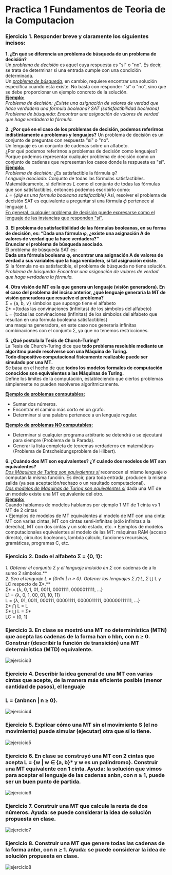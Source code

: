 # Practica 1 Fundamentos de Teoria de la Computacion

### Ejercicio 1. Responder breve y claramente los siguientes incisos:

**1. ¿En qué se diferencia un problema de búsqueda de un problema de decisión?**  
Un <u>*problema de decisión*</u> es aquel cuya respuesta es "sí" o "no". Es decir, se trata de determinar si una entrada cumple con una condición determinada.  
Un <u>*problema de búsqueda*</u>, en cambio, requiere encontrar una solución específica cuando esta existe. No basta con responder "sí" o "no", sino que se debe proporcionar un ejemplo concreto de la solución.  
<u>**Ejemplo:**</u>   
*Problema de decisión: ¿Existe una asignación de valores de verdad que hace verdadera una fórmula booleana? SAT (satisfactibilidad booleana)*  
*Problema de búsqueda: Encontrar una asignación de valores de verdad que haga verdadera la fórmula.*
  
**2. ¿Por qué en el caso de los problemas de decisión, podemos referirnos indistintamente a problemas y lenguajes?**
Un problema de decisión es un conjunto de preguntas con respuesta "sí" o "no".  
Un lenguaje es un conjunto de cadenas sobre un alfabeto.  
¿Por qué podemos referirnos a problemas de decisión como lenguajes?  
Porque podemos representar cualquier problema de decisión como un conjunto de cadenas que representan los casos donde la respuesta es "sí".  
<u>**Ejemplo:**</u>  
*Problema de decisión:*  ¿Es satisfactible la fórmula φ?  
*Lenguaje asociado:*  Conjunto de todas las fórmulas satisfactibles.  
Matemáticamente, si definimos 𝐿 como el conjunto de todas las fórmulas que son satisfactibles, entonces podemos escribirlo como:  
*𝐿 = {𝜙∣𝜙 es una formula booleana satisfactible}*
Así, resolver el problema de decisión SAT es equivalente a preguntar si una fórmula 𝜙 pertenece al lenguaje 𝐿.  
<u>En general, cualquier problema de decisión puede expresarse como el lenguaje de las instancias que responden "sí".</u>
  
**3. El problema de satisfactibilidad de las fórmulas booleanas, en su forma de decisión, es: “Dada una  fórmula  φ,  ¿existe  una  asignación  A  de valores de  verdad  que  la  hace  verdadera?”**  
**Enunciar el problema de búsqueda asociado.**  
El problema de búsqueda SAT es:  
**Dada una fórmula booleana φ, encontrar una asignación A de valores de verdad a sus variables que la haga verdadera, si tal asignación existe.**  
Si la fórmula no es satisfactible, el problema de búsqueda no tiene solución.  
*Problema de búsqueda: Encontrar una asignación de valores de verdad que haga verdadera la fórmula.*
  
**4. Otra visión de MT es la que genera un lenguaje (visión generadora). En el caso del problema del  inciso  anterior,  ¿qué  lenguaje  generaría  la  MT  de  visión  generadora  que  resuelve  el problema?**  
Ʃ = {a, b, ∨} simbolos que supongo tiene el alfabeto  
Ʃ* ={todas las convinaciones (infinitas) de los simbolos del alfabeto}  
L = {todas las convinaciones (infinitas) de los simbolos del alfabeto que resultan en una formula booleana satisfactibles}   
una maquina generadora, en este caso nos generaria infinitas combinaciones con el conjunto Ʃ, ya que no tenemos restricciones.

  
**5. ¿Qué postula la Tesis de Church-Turing?**   
La Tesis de Church-Turing dice que **todo problema resoluble mediante un algoritmo puede resolverse con una Máquina de Turing.**  
**Todo dispositivo computacional físicamente realizable puede ser simulado por una MT.**  
Se basa en el hecho de que **todos los modelos formales de computación conocidos son equivalentes a las Máquinas de Turing.**  
Define los límites de la computación, estableciendo que ciertos problemas simplemente no pueden resolverse algorítmicamente.  

<u>**Ejemplo de problemas computables:**</u>  
- Sumar dos números.
- Encontrar el camino más corto en un grafo.
- Determinar si una palabra pertenece a un lenguaje regular.  

<u>**Ejemplo de problemas NO computables:**</u>  
- Determinar si cualquier programa arbitrario se detendrá o se ejecutará para siempre (Problema de la Parada).
- Generar la lista completa de teoremas verdaderos en matemáticas (Problema de Entscheidungsproblem de Hilbert).
  
**6. ¿Cuándo dos MT son equivalentes? ¿Y cuándo dos modelos de MT son equivalentes?**  
<u>*Dos Máquinas de Turing son equivalentes si*</u> reconocen el mismo lenguaje o computan la misma función. Es decir, para toda entrada, producen la misma salida (ya sea aceptación/rechazo o un resultado computacional).  
<u>*Dos modelos de Máquinas de Turing son equivalentes si*</u> dada una MT de un modelo existe una MT equivalente del otro.  
<u>**Ejemplo:**</u>  
Cuando hablamos de modelos hablamos por ejemplo 1 MT de 1 cinta vs 1 MT de 2 cintas  
• Ejemplos de modelos de MT equivalentes al modelo de MT con una cinta: MT con varias cintas, MT con
cintas semi-infinitas (sólo infinitas a la derecha), MT con dos cintas y un solo estado, etc.
• Ejemplos de modelos computacionales equivalentes al modelo de las MT: máquinas RAM (acceso
directo), circuitos booleanos, lambda cálculo, funciones recursivas, gramáticas, programas C, etc.
  

### Ejercicio 2. Dado el alfabeto Ʃ = {0, 1}: 
**1. Obtener el conjunto Ʃ* y el lenguaje incluido en Ʃ* con cadenas de a lo sumo 2 símbolos.**  
**2. Sea el lenguaje L = {0n1n | n ≥ 0}. Obtener los lenguajes Ʃ* ⋂ L, Ʃ* ⋃ L y LC respecto de Ʃ*.**  
Ʃ* = {λ, 0, 1, 01, 0011, 0001111, 0000011111, ...}  
L1 = {λ, 0, 1, 00, 01, 10, 11}  
L = {λ, 01, 0011, 000111, 00001111, 0000011111, 000000111111, ...}  
Ʃ* ⋂ L = L  
Ʃ* ⋃ L = Ʃ*  
LC = {0, 1}  

### Ejercicio 3. En clase se mostró una MT no determinística (MTN) que acepta las cadenas de la forma han o hbn, con n ≥ 0. Construir (describir la función de transición) una MT  determinística (MTD) equivalente.  
![ejercicio3](./trabajo1-ejercicio3.png)

 
### Ejercicio 4. Describir la idea general de una MT con varias cintas que acepte, de la manera más eficiente posible (menor cantidad de pasos), el lenguaje
### L = {anbncn | n ≥ 0}.  
![ejercicio4](./trabajo1-ejercicio4.png)

### Ejercicio  5.  Explicar  cómo  una  MT  sin  el  movimiento  S  (el  no  movimiento)  puede  simular (ejecutar) otra que sí lo tiene.  
![ejercicio5](./trabajo1-ejercicio5.png)

### Ejercicio 6. En clase se construyó una MT con 2 cintas que acepta L = {w | w ∈ {a, b}* y w es un palíndromo}.  Construir  una  MT  equivalente  con  1  cinta.  Ayuda:  la  solución  que  vimos  para aceptar el lenguaje de las cadenas anbn, con n ≥ 1, puede ser un buen punto de partida. 
![ejercicio6](./trabajo1-ejercicio6.png)

### Ejercicio 7. Construir una MT que calcule la resta de dos números. Ayuda: se puede considerar la idea de solución propuesta en clase. 
![ejercicio7](./trabajo1-ejercicio7.png)

### Ejercicio 8. Construir una MT que genere todas las cadenas de la forma anbn, con n ≥ 1. Ayuda: se puede considerar la idea de solución propuesta en clase. 
 ![ejercicio8](./trabajo1-ejercicio8.png)
